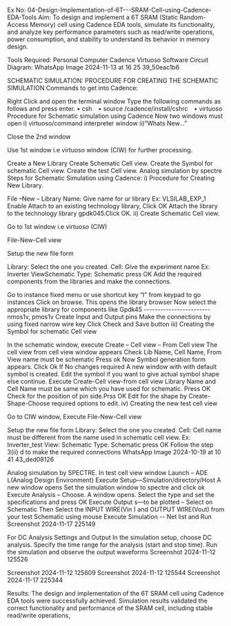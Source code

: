 Ex No: 04-Design-Implementation-of-6T---SRAM-Cell-using-Cadence-EDA-Tools
Aim:
To design and implement a 6T SRAM (Static Random-Access Memory) cell using Cadence EDA tools, simulate its functionality, and analyze key performance parameters such as read/write operations, power consumption, and stability to understand its behavior in memory design.

Tools Required:
Personal Computer
Cadence Virtuoso Software
Circuit Diagram:
WhatsApp Image 2024-11-13 at 16 25 39_50eac1b6

SCHEMATIC SIMULATION:
PROCEDURE FOR CREATING THE SCHEMATIC SIMULATION Commands to get into Cadence:

Right Click and open the terminal window
Type the following commands as follows and press enter. • csh • source /cadence/install/cshrc • virtuoso
Procedure for Schematic simulation using Cadence
Now two windows must open i) virtuoso/command interpreter window ii)”Whats New…”

Close the 2nd window

Use 1st window i.e virtuoso window (CIW) for further processing.

Create a New Library
Create Schematic Cell view.
Create the Symbol for schematic Cell view.
Create the test Cell view.
Analog simulation by spectre
Steps for Schematic Simulation using Cadence:
i) Procedure for Creating New Library.

File –New – Library
Name: Give name for ur library Ex: VLSILAB_EXP_1
Enable Attach to an existing technology library, Click OK
Attach the library to the technology library gpdk045.Click OK.
ii) Create Schematic Cell view.

Go to 1st window i.e virtuoso (CIW)

File-New-Cell view

Setup the new file form

Library: Select the one you created.
Cell: Give the experiment name Ex: Inverter ViewSchematic
Type: Schematic press OK
Add the required components from the libraries and make the connections.

Go to instance fixed menu or use shortcut key “I” from keypad to go instances
Click on browse. This opens the library browser
Now select the appropriate library for components like
Gpdk45 ------------------------nmos1v, pmos1v
Create Input and Output pins
Make the connections by using fixed narrow wire key
Click Check and Save button
iii) Creating the Symbol for schematic Cell view

In the schematic window, execute
Create – Cell view – From Cell view
The cell view from cell view window appears
Check Lib Name, Cell Name, From View name must be schematic Press ok
Now Symbol generation form appears. Click Ok If No changes required
A new window with with default symbol is created.
Edit the symbol if you want to give actual symbol shape else continue.
Execute Create-Cell view-from cell view
Library Name and Cell Name must be same which you have used for schematic. Press OK
Check for the position of pin side.Prss OK
Edit for the shape by Create-Shape-Choose required options to edit.
iv) Creating the new test cell view

Go to CIW window, Execute File-New-Cell view

Setup the new file form
Library: Select the one you created.
Cell: Cell name must be different from the name used in schematic cell view. Ex: Inverter_test
View: Schematic
Type: Schematic press OK
Follow the step 3(ii) d to make the required connections
WhatsApp Image 2024-10-19 at 10 41 43_ded08126

Analog simulation by SPECTRE.
In test cell view window
Launch – ADE L(Analog Design Environment)
Execute Setup—Simulation/directory/Host A new window opens
Set the simulation window to spectre and click ok
Execute Analysis – Choose. A window opens.
Select the type and set the specifications and press OK
Execute Output s—to be plotted – Select on Schematic
Then Select the INPUT WIRE(Vin ) and OUTPUT WIRE(Vout) from your test Schematic using mouse
Execute Simulation -- Net list and Run
Screenshot 2024-11-17 225149

For DC Analysis Settings and Output
In the simulation setup, choose DC analysis.
Specify the time range for the analysis (start and stop time).
Run the simulation and observe the output waveforms
Screenshot 2024-11-12 125526

Screenshot 2024-11-12 125609 Screenshot 2024-11-12 125544 Screenshot 2024-11-17 225344

Results:
The design and implementation of the 6T SRAM cell using Cadence EDA tools were successfully achieved. Simulation results validated the correct functionality and performance of the SRAM cell, including stable read/write operations,
